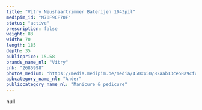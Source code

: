 ```yaml
---
title: "Vitry Neushaartrimmer Baterijen 1043pil"
medipim_id: "M70F9CF70F"
status: "active"
prescription: false
weight: 83
width: 70
length: 185
depth: 35
publicprice: 15.58
brands_name_nl: "Vitry"
cnk: "2685998"
photos_medium: "https://media.medipim.be/media/450x450/82aab13ce58a9cfce2023ef27cd21a52.jpg"
apbcategory_name_nl: "Ander"
publiccategory_name_nl: "Manicure & pedicure"
---
```

null
